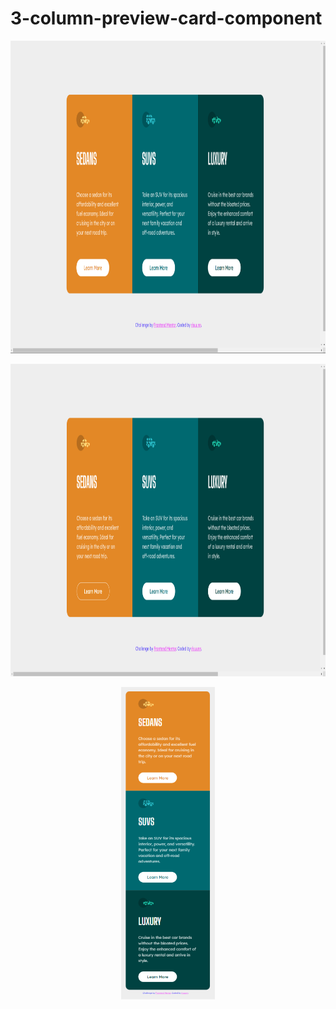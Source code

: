 # 3-column-preview-card-component

<p align="center">
  <img src="https://github.com/risuunn/3-column-preview-card-component/blob/main/desktop-desing.png?raw=true" alt="desktop-design" width="auto" height="500">
</p>

<p align="center">
  <img src="https://github.com/risuunn/3-column-preview-card-component/blob/main/active-states.png?raw=true" alt="hover-button" width="auto" height="500">
</p>

<p align="center">
  <img src="https://github.com/risuunn/3-column-preview-card-component/blob/main/mobile-desing.png?raw=true" alt="mobile-design" width="auto" height="500">
</p>
